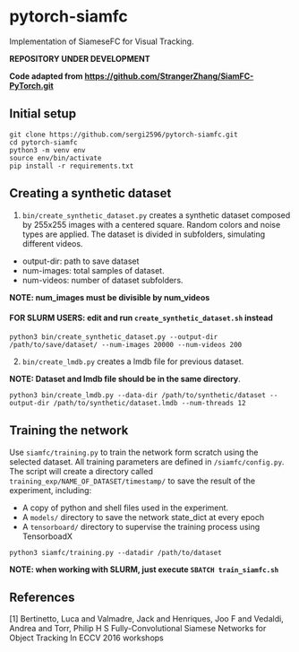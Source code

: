 # pytorch-siamfc

Implementation of SiameseFC for Visual Tracking.

**REPOSITORY UNDER DEVELOPMENT**

**Code adapted from https://github.com/StrangerZhang/SiamFC-PyTorch.git**

## Initial setup

```
git clone https://github.com/sergi2596/pytorch-siamfc.git
cd pytorch-siamfc
python3 -m venv env
source env/bin/activate
pip install -r requirements.txt

```

## Creating a synthetic dataset

1. `bin/create_synthetic_dataset.py` creates a synthetic dataset composed by 255x255 images with a centered square. Random colors and noise types are applied. The dataset is divided in subfolders, simulating different videos.
- output-dir: path to save dataset
- num-images: total samples of dataset.
- num-videos: number of dataset subfolders.

**NOTE: num_images must be divisible by num_videos**
#### **FOR SLURM USERS: edit and run `create_synthetic_dataset.sh` instead**
```
python3 bin/create_synthetic_dataset.py --output-dir /path/to/save/dataset/ --num-images 20000 --num-videos 200
```


2. `bin/create_lmdb.py` creates a lmdb file for previous dataset. 

**NOTE: Dataset and lmdb file should be in the same directory**. 

```
python3 bin/create_lmdb.py --data-dir /path/to/synthetic/dataset --output-dir /path/to/synthetic/dataset.lmdb --num-threads 12
```


## Training the network

Use `siamfc/training.py` to train the network form scratch using the selected dataset. All training parameters are defined in `/siamfc/config.py`. The script will create a directory called `training_exp/NAME_OF_DATASET/timestamp/` to save the result of the experiment, including:
- A copy of python and shell files used in the experiment.
- A `models/` directory to save the network state_dict at every epoch
- A `tensorboard/` directory to supervise the training process using TensorboadX

```
python3 siamfc/training.py --datadir /path/to/dataset
```

**NOTE: when working with SLURM, just execute `SBATCH train_siamfc.sh`**


## References
[1] Bertinetto, Luca and Valmadre, Jack and Henriques, Joo F and Vedaldi, Andrea and Torr, Philip H S Fully-Convolutional Siamese Networks for Object Tracking In ECCV 2016 workshops
